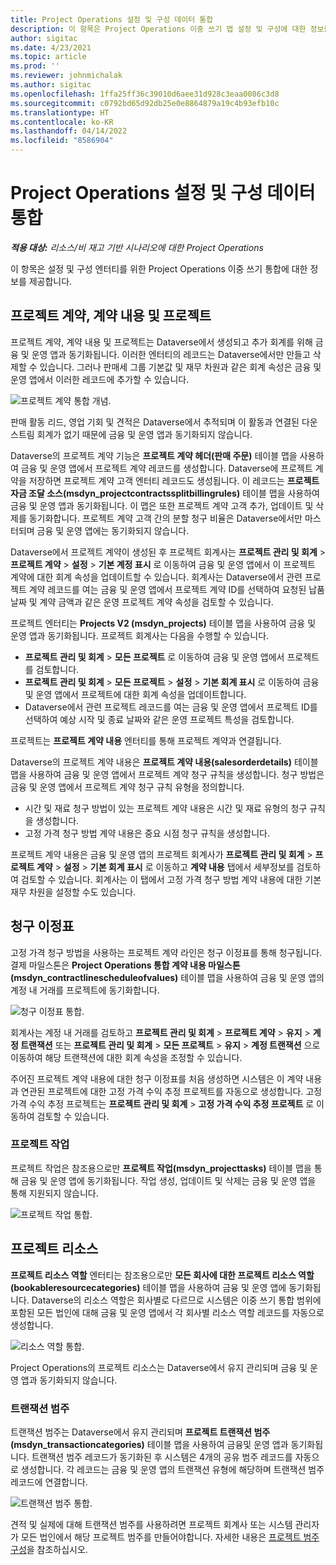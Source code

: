 ```yaml
---
title: Project Operations 설정 및 구성 데이터 통합
description: 이 항목은 Project Operations 이중 쓰기 맵 설정 및 구성에 대한 정보를 제공합니다.
author: sigitac
ms.date: 4/23/2021
ms.topic: article
ms.prod: ''
ms.reviewer: johnmichalak
ms.author: sigitac
ms.openlocfilehash: 1ffa25ff36c39010d6aee31d928c3eaa0086c3d8
ms.sourcegitcommit: c0792bd65d92db25e0e8864879a19c4b93efb10c
ms.translationtype: HT
ms.contentlocale: ko-KR
ms.lasthandoff: 04/14/2022
ms.locfileid: "8586904"
---
```

# <a name="project-operations-setup-and-configuration-data-integration"></a>Project Operations 설정 및 구성 데이터 통합

_**적용 대상:** 리소스/비 재고 기반 시나리오에 대한 Project Operations_

이 항목은 설정 및 구성 엔터티를 위한 Project Operations 이중 쓰기 통합에 대한 정보를 제공합니다.

## <a name="project-contracts-contract-lines-and-projects"></a>프로젝트 계약, 계약 내용 및 프로젝트

프로젝트 계약, 계약 내용 및 프로젝트는 Dataverse에서 생성되고 추가 회계를 위해 금융 및 운영 앱과 동기화됩니다. 이러한 엔터티의 레코드는 Dataverse에서만 만들고 삭제할 수 있습니다. 그러나 판매세 그룹 기본값 및 재무 차원과 같은 회계 속성은 금융 및 운영 앱에서 이러한 레코드에 추가할 수 있습니다.

  ![프로젝트 계약 통합 개념.](./media/1ProjectContract.jpg)

판매 활동 리드, 영업 기회 및 견적은 Dataverse에서 추적되며 이 활동과 연결된 다운스트림 회계가 없기 때문에 금융 및 운영 앱과 동기화되지 않습니다.

Dataverse의 프로젝트 계약 기능은 **프로젝트 계약 헤더(판매 주문)** 테이블 맵을 사용하여 금융 및 운영 앱에서 프로젝트 계약 레코드를 생성합니다. Dataverse에 프로젝트 계약을 저장하면 프로젝트 계약 고객 엔터티 레코드도 생성됩니다. 이 레코드는 **프로젝트 자금 조달 소스(msdyn\_projectcontractssplitbillingrules)** 테이블 맵을 사용하여 금융 및 운영 앱과 동기화됩니다. 이 맵은 또한 프로젝트 계약 고객 추가, 업데이트 및 삭제를 동기화합니다. 프로젝트 계약 고객 간의 분할 청구 비율은 Dataverse에서만 마스터되며 금융 및 운영 앱에는 동기화되지 않습니다.

Dataverse에서 프로젝트 계약이 생성된 후 프로젝트 회계사는 **프로젝트 관리 및 회계**  > **프로젝트 계약**  > **설정**  >  **기본 계정 표시** 로 이동하여 금융 및 운영 앱에서 이 프로젝트 계약에 대한 회계 속성을 업데이트할 수 있습니다. 회계사는 Dataverse에서 관련 프로젝트 계약 레코드를 여는 금융 및 운영 앱에서 프로젝트 계약 ID를 선택하여 요청된 납품 날짜 및 계약 금액과 같은 운영 프로젝트 계약 속성을 검토할 수 있습니다.

프로젝트 엔터티는 **Projects V2 (msdyn\_projects)** 테이블 맵을 사용하여 금융 및 운영 앱과 동기화됩니다. 프로젝트 회계사는 다음을 수행할 수 있습니다.

  - **프로젝트 관리 및 회계**  > **모든 프로젝트** 로 이동하여 금융 및 운영 앱에서 프로젝트를 검토합니다. 
  - **프로젝트 관리 및 회계** > **모든 프로젝트** > **설정** > **기본 회계 표시** 로 이동하여 금융 및 운영 앱에서 프로젝트에 대한 회계 속성을 업데이트합니다.  
  - Dataverse에서 관련 프로젝트 레코드를 여는 금융 및 운영 앱에서 프로젝트 ID를 선택하여 예상 시작 및 종료 날짜와 같은 운영 프로젝트 특성을 검토합니다.

프로젝트는 **프로젝트 계약 내용** 엔터티를 통해 프로젝트 계약과 연결됩니다.

Dataverse의 프로젝트 계약 내용은 **프로젝트 계약 내용(salesorderdetails)** 테이블 맵을 사용하여 금융 및 운영 앱에서 프로젝트 계약 청구 규칙을 생성합니다. 청구 방법은 금융 및 운영 앱에서 프로젝트 계약 청구 규칙 유형을 정의합니다.

  - 시간 및 재료 청구 방법이 있는 프로젝트 계약 내용은 시간 및 재료 유형의 청구 규칙을 생성합니다.
  - 고정 가격 청구 방법 계약 내용은 중요 시점 청구 규칙을 생성합니다.

프로젝트 계약 내용은 금융 및 운영 앱의 프로젝트 회계사가 **프로젝트 관리 및 회계**  > **프로젝트 계약**  > **설정**  > **기본 회계 표시** 로 이동하고 **계약 내용** 탭에서 세부정보를 검토하여 검토할 수 있습니다. 회계사는 이 탭에서 고정 가격 청구 방법 계약 내용에 대한 기본 재무 차원을 설정할 수도 있습니다.

## <a name="billing-milestones"></a>청구 이정표

고정 가격 청구 방법을 사용하는 프로젝트 계약 라인은 청구 이정표를 통해 청구됩니다. 결제 마일스톤은 **Project Operations 통합 계약 내용 마일스톤(msdyn\_contractlinescheduleofvalues)** 테이블 맵을 사용하여 금융 및 운영 앱의 계정 내 거래를 프로젝트에 동기화합니다.

  ![청구 이정표 통합.](./media/2Milestones.jpg)

회계사는 계정 내 거래를 검토하고 **프로젝트 관리 및 회계** > **프로젝트 계약** > **유지** > **계정 트랜잭션** 또는 **프로젝트 관리 및 회계** > **모든 프로젝트** > **유지** > **계정 트랜잭션** 으로 이동하여 해당 트랜잭션에 대한 회계 속성을 조정할 수 있습니다.

주어진 프로젝트 계약 내용에 대한 청구 이정표를 처음 생성하면 시스템은 이 계약 내용과 연관된 프로젝트에 대한 고정 가격 수익 추정 프로젝트를 자동으로 생성합니다. 고정 가격 수익 추정 프로젝트는 **프로젝트 관리 및 회계** > **고정 가격 수익 추정 프로젝트** 로 이동하여 검토할 수 있습니다.

### <a name="project-tasks"></a>프로젝트 작업

프로젝트 작업은 참조용으로만 **프로젝트 작업(msdyn\_projecttasks)** 테이블 맵을 통해 금융 및 운영 앱에 동기화됩니다. 작업 생성, 업데이트 및 삭제는 금융 및 운영 앱을 통해 지원되지 않습니다.

  ![프로젝트 작업 통합.](./media/3Tasks.jpg)

## <a name="project-resources"></a>프로젝트 리소스

**프로젝트 리소스 역할** 엔터티는 참조용으로만 **모든 회사에 대한 프로젝트 리소스 역할(bookableresourcecategories)** 테이블 맵을 사용하여 금융 및 운영 앱에 동기화됩니다. Dataverse의 리소스 역할은 회사별로 다르므로 시스템은 이중 쓰기 통합 범위에 포함된 모든 법인에 대해 금융 및 운영 앱에서 각 회사별 리소스 역할 레코드를 자동으로 생성합니다.

![리소스 역할 통합.](./media/5Resources.jpg)

Project Operations의 프로젝트 리소스는 Dataverse에서 유지 관리되며 금융 및 운영 앱과 동기화되지 않습니다.

### <a name="transaction-categories"></a>트랜잭션 범주

트랜잭션 범주는 Dataverse에서 유지 관리되며 **프로젝트 트랜잭션 범주(msdyn\_transactioncategories)** 테이블 맵을 사용하여 금융및 운영 앱과 동기화됩니다. 트랜잭션 범주 레코드가 동기화된 후 시스템은 4개의 공유 범주 레코드를 자동으로 생성합니다. 각 레코드는 금융 및 운영 앱의 트랜잭션 유형에 해당하며 트랜잭션 범주 레코드에 연결합니다.

![트랜잭션 범주 통합.](./media/4TransactionCategories.jpg)

견적 및 실제에 대해 트랜잭션 범주를 사용하려면 프로젝트 회계사 또는 시스템 관리자가 모든 법인에서 해당 프로젝트 범주를 만들어야합니다. 자세한 내용은 [프로젝트 범주 구성](../project-accounting/configure-project-categories.md)을 참조하십시오.

